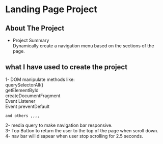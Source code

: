# Landing Page Project

## About The Project

- Project Summary<br>
Dynamically create a navigation menu based on the sections of the page.

## what I have used to create the project 
1- DOM manipulate methods like: <br>
    querySelectorAll() <br>
    getElementById <br>
    createDocumentFragment <br>
    Event Listener <br>
    Event preventDefault <br>

    and others ,,,, 

2- media query to make navigation bar responsive.<br>
3- Top Button to return the user to the top of the page when scroll down.<br>
4- nav bar will disapear when user stop scrolling for 2.5 seconds.<br>